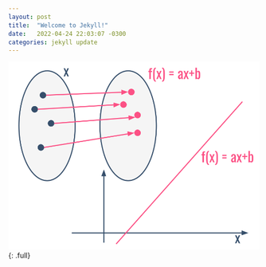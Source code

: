 ```yaml
---
layout: post
title:  "Welcome to Jekyll!"
date:   2022-04-24 22:03:07 -0300
categories: jekyll update
---
```


![alt](/assets/images/capa.png){: .full}